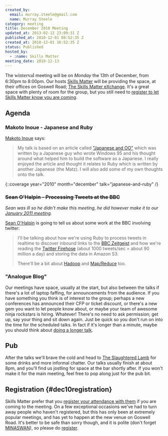 ```yaml
---
created_by:
  email: murray.steele@gmail.com
  name: Murray Steele
category: meeting
title: December 2010 Meeting
updated_at: 2013-02-12 23:09:31 Z
published_at: 2010-12-01 08:52:35 Z
created_at: 2010-12-01 16:52:35 Z
status: Published
hosted_by:
  - :name: Skills Matter
meeting_date: 2010-12-13
---
```


The <span style="font-family: fantasy; font-size: 1.2em;">winterval</span> meeting will be on *Monday* the 13th of December, from 6:30pm to 8:00pm.  Our hosts [Skills Matter](http://skillsmatter.com/) will be providing the space, at their offices on Goswell Road; [The Skills Matter eXchange](http://skillsmatter.com/location-details/design-architecture/484/96).  It's a great space with plenty of room for the group, but you still need to <a href="#dec10registration">register to let Skills Matter know you are coming</a>.

## Agenda

### Makoto Inoue - Japanese and Ruby

[Makoto Inoue](http://twitter.com/makoto_inoue) says:

> My talk is based on an article called ["Japanese and OO"](http://satoshi.blogs.com/life/2004/09/post.html) which was
> written by a Japanese guy who wrote Windows 95 and his thought
> around what helped him to build the software as a Japanese. I
> really enjoyed the article and thought it relates to Ruby which is
> written by another Japanese (the Matz). I will also add some of
> my own thoughts onto the talk.

{::coverage year="2010" month="december" talk="japanese-and-ruby" /}

### <strike>Sean O'Halpin - Processing Tweets at the BBC</strike>

*Sean was ill so he didn't make this meeting, he did however make it to our [January 2011 meeting](/meetings/2010/12/01/december-2010-meeting/).*

[Sean O'Halpin](https://github.com/seanohalpin) is going to tell us about some work at the BBC involving twitter:

> I'll be talking about how we're using Ruby to process tweets in
> realtime to discover inbound links to the [BBC Zeitgeist](http://zeitgeist.prototyping.bbc.co.uk/zeitgeist)
> and how we're reading the [Twitter Firehose](http://dev.twitter.com/pages/streaming_api) (about 1000 tweets/sec =
> about 90 million a day) and storing the data in Amazon S3.
>
> There'll be a bit about [Hadoop](http://hadoop.apache.org/) and [Map/Reduce](http://en.wikipedia.org/wiki/Map_reduce) too.

### "Analogue Blog"

Our meetings have space, usually at the start, but also between the talks if there's a lot of laptop faffing, for announcements from the audience.  If you have something you think is of interest to the group; perhaps a new conferences has announced their CFP or ticket discount, or there's a new gem you want to let people know about, or maybe your team of awesome ninja rockstars is hiring.  Whatever!  There's no need to ask permission; get up, say your thing and sit down again.  Just be quick so you don't run on into the time for the scheduled talks.  In fact if it's longer than a minute, maybe you should think about [doing a longer talk](/speaking/).

## Pub

After the talks we'll brave the cold and head to [The Slaughtered Lamb](http://www.theslaughteredlambpub.com/) for some drinks and more informal chatter.  Our talks usually finish at about 8pm, and you'll find us jostling for space at the bar shortly after.  If you won't make it for the main meeting, feel free to pop along just for the pub bit.

## Registration {#dec10registration}

Skills Matter prefer that you [register your attendance with them](http://skillsmatter.com/event/ajax-ria/japanese-and-ruby-and-processing-tweets-at-the-bbc/rl-311) if you are coming to the meeting.  On a few exceptional occasions we've had to turn away people who haven't registered, but this has only been at extremely popular meetings, and has yet to happen at the new venue on Goswell Road.  It's better to be safe than sorry though, and it is polite (don't forget [MINASWAN](http://oreilly.com/ruby/excerpts/ruby-learning-rails/ruby-glossary.html#I_indexterm_d1e32036)), so please do [register](http://skillsmatter.com/event/ajax-ria/japanese-and-ruby-and-processing-tweets-at-the-bbc/rl-311).
